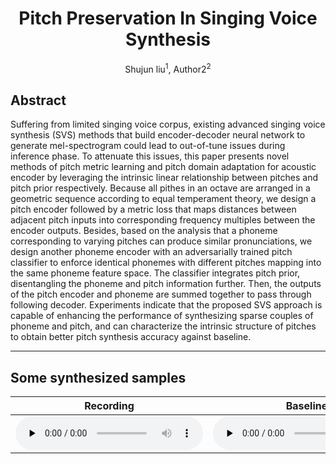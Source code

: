 # <center> Pitch Preservation In Singing Voice Synthesis </center>
<center> Shujun liu<sup>1</sup>, Author2<sup>2</sup> </center>

## Abstract
Suffering from limited singing voice corpus, 
existing advanced singing voice synthesis (SVS) methods that build encoder-decoder neural network to generate mel-spectrogram could lead to out-of-tune issues during inference phase.
To attenuate this issues,
this paper presents novel methods of pitch metric learning and pitch domain adaptation for acoustic encoder by leveraging the intrinsic linear relationship between pitches and pitch prior respectively.
Because all pithes in an octave are arranged in a geometric sequence according to equal temperament theory,
we design a pitch encoder followed by a metric loss that maps distances between adjacent pitch inputs into corresponding frequency multiples between the encoder outputs.
Besides,
based on the analysis that a phoneme corresponding to varying pitches can produce similar pronunciations,
we design another phoneme encoder with an adversarially trained pitch classifier  to enforce identical phonemes with different pitches mapping into the same phoneme feature space.
The classifier integrates pitch prior, disentangling the phoneme and pitch information further.
Then, the outputs of  the pitch encoder and phoneme are summed together to pass through following decoder.
Experiments indicate that the proposed SVS approach is capable of enhancing the performance of synthesizing sparse couples of phoneme and pitch,
and can characterize the intrinsic structure of pitches to obtain better pitch synthesis accuracy against baseline.

---
## Some synthesized samples

|Recording| Baseline | Baseline + pm | Baseline + pc | Baseline + pm + pc |
|      -  |     -    |     -         |        -      |           -        |
| <audio id="audio" controls="" preload="none"><source id="w"  width="560" height="315" src="white.wav"> </audio> |    <audio id="audio" controls="" preload="none"><source id="w" src="white.wav">       |           <audio id="audio" controls="" preload="none"><source id="w" src="white.wav">     |         <audio id="audio" controls="" preload="none"><source id="w" src="white.wav">       |             <audio id="audio" controls="" preload="none"><source id="w" src="white.wav">        |
